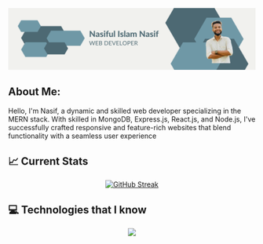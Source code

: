 
<img src="https://raw.githubusercontent.com/nasif07/nasif07/main/image/banner/1.png" />
</a>

## About Me: 
<p>Hello, I'm Nasif, a dynamic and skilled web developer specializing in the MERN stack. With  skilled in MongoDB, Express.js, React.js, and Node.js, I've successfully crafted responsive and feature-rich websites that blend functionality with a seamless user experience</p>

## :chart_with_upwards_trend: Current Stats

<p align="center">
  <a href="https://git.io/streak-stats"><img src="https://github-readme-streak-stats.herokuapp.com?user=nasif07&theme=vue-dark&hide_border=true&mode=weekly&card_width=489" alt="GitHub Streak" /></a>
</p>


## :computer: Technologies that I know

<p align="center">
  <a href="https://skillicons.dev">
    <img src="https://skillicons.dev/icons?i=html,css,tailwind,js,react,mongodb,nodejs,expressjs,git" />
  </a>
</p>



<!--
**nasif07/nasif07** is a ✨ _special_ ✨ repository because its `README.md` (this file) appears on your GitHub profile.

Here are some ideas to get you started:

- 🔭 I’m currently working on ...
- 🌱 I’m currently learning ...
- 👯 I’m looking to collaborate on ...
- 🤔 I’m looking for help with ...
- 💬 Ask me about ...
- 📫 How to reach me: ...
- 😄 Pronouns: ...
- ⚡ Fun fact: ...
-->
